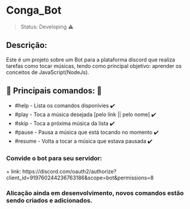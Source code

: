 # Conga_Bot
> Status: Developing ⚠️
## Descrição:
<p>Este é um projeto sobre um Bot para a plataforma discord que realiza tarefas como tocar músicas, tendo como principal objetivo: aprender os conceitos de JavaScript(NodeJs).</p>
<h2> 🎼 Principais comandos: 🎼</h2>
<ul>
  <li>#help - Lista os comandos disponívies ✔️</li>
  <li>#play - Toca a música desejada [pelo link || pelo nome] ✔️</li>
  <li>#skip - Toca a próxima música da lista ✔️</li>
  <li>#pause - Pausa a música que está tocando no momento ✔️</li>
  <li>#resume - Volta a tocar a música que estava pausada ✔️</li>
</ul> 
<h3> Convide o bot para seu servidor: </h3>
+ link: https://discord.com/oauth2/authorize?client_id=919760244236763186&scope=bot&permissions=8
<h3> Alicação ainda em desenvolvimento, novos comandos estão sendo criados e adicionados. </h3>
